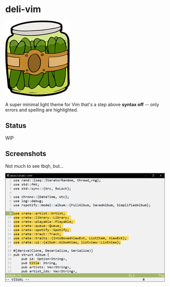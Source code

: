 # deli-vim
![deli](pickles.PNG)

A super minimal light theme for Vim that's a step above **syntax off** -- only errors and spelling are highlighted.

## Status
WIP

## Screenshots
Not much to see tbqh, but...

![screenshot](screenshot.png)
